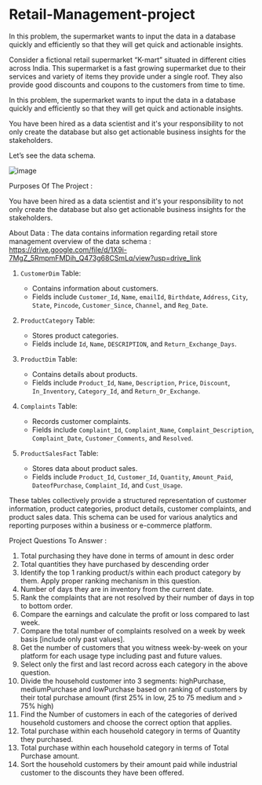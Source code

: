 # Retail-Management-project
In this problem, the supermarket wants to input the data in a database quickly and efficiently so that they will get quick and actionable insights.

Consider a fictional retail supermarket “K-mart” situated in different cities across India. This supermarket is a fast growing supermarket due to their services and variety of items they provide under a single roof. They also provide good discounts and coupons to the customers from time to time. 

In this problem, the supermarket wants to input the data in a database quickly and efficiently so that they will get quick and actionable insights.

You have been hired as a data scientist and it's your responsibility to not only create the database but also get actionable business insights for the stakeholders.

Let’s see the data schema.

![image](https://github.com/MananD03/Retail-Management-project/assets/147163585/8e41abab-b26e-4dc8-bace-b54cd33cc779)

Purposes Of The Project :

You have been hired as a data scientist and it's your responsibility to not only create the database but also get actionable business insights for the stakeholders.

About Data : The data contains information regarding retail store management overview of the data schema :
https://drive.google.com/file/d/1X9i-7MgZ_5RmpmFMDih_Q473g68CSmLq/view?usp=drive_link 
 
1. `CustomerDim` Table:
   - Contains information about customers.
   - Fields include `Customer_Id`, `Name`, `emailId`, `Birthdate`, `Address`, `City`, `State`, `Pincode`, `Customer_Since`, `Channel`, and `Reg_Date`.

2. `ProductCategory` Table:
   - Stores product categories.
   - Fields include `Id`, `Name`, `DESCRIPTION`, and `Return_Exchange_Days`.

3. `ProductDim` Table:
   - Contains details about products.
   - Fields include `Product_Id`, `Name`, `Description`, `Price`, `Discount`, `In_Inventory`, `Category_Id`, and `Return_Or_Exchange`.

4. `Complaints` Table:
   - Records customer complaints.
   - Fields include `Complaint_Id`, `Complaint_Name`, `Complaint_Description`, `Complaint_Date`, `Customer_Comments`, and `Resolved`.

5. `ProductSalesFact` Table:
   - Stores data about product sales.
   - Fields include `Product_Id`, `Customer_Id`, `Quantity`, `Amount_Paid`, `DateofPurchase`, `Complaint_Id`, and `Cust_Usage`.

These tables collectively provide a structured representation of customer information, product categories, product details, customer complaints, and product sales data. This schema can be used for various analytics and reporting purposes within a business or e-commerce platform.

Project Questions To Answer :

1) Total purchasing they have done in terms of amount in desc order
2) Total quantities they have purchased by descending order
3) Identify the top 1 ranking product/s within each product category by them. Apply proper ranking mechanism in this question.
4) Number of days they are in inventory from the current date.
5) Rank the complaints that are not resolved by their number of days in top to bottom order.
6) Compare the earnings and calculate the profit or loss compared to last week.
7) Compare the total number of complaints resolved on a week by week basis [include only past values].
8) Get the number of customers that you witness week-by-week on your platform for each usage type including past and future values.
9) Select only the first and last record across each category in the above question.
10) Divide the household customer into 3 segments: highPurchase, mediumPurchase and lowPurchase based on ranking of customers by their total purchase amount (first 25% in low, 25 to 75 medium and > 75% high)
11) Find the Number of customers in each of the categories of derived household customers and choose the correct option that applies.
12) Total purchase within each household category in terms of Quantity they purchased.
13) Total purchase within each household category in terms of Total Purchase amount.
14) Sort the household customers by their amount paid while industrial customer to the discounts they have been offered.



